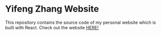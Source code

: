 # Yifeng Zhang Website
This repository contains the source code of my personal website
which is built with React.
Check out the website <a href="http://www.yifengzhang.com">HERE!</a>